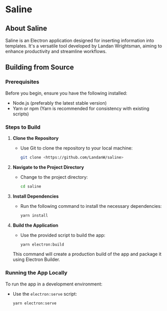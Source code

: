 # Saline

## About Saline

Saline is an Electron application designed for inserting information into templates. It's a versatile tool developed by Landan Wrightsman, aiming to enhance productivity and streamline workflows.

## Building from Source

### Prerequisites

Before you begin, ensure you have the following installed:
- Node.js (preferably the latest stable version)
- Yarn or npm (Yarn is recommended for consistency with existing scripts)

### Steps to Build

1. **Clone the Repository**
   - Use Git to clone the repository to your local machine:
     ```bash
     git clone <https://github.com/LandanW/saline>
     ```

2. **Navigate to the Project Directory**
   - Change to the project directory:
     ```bash
     cd saline
     ```

3. **Install Dependencies**
   - Run the following command to install the necessary dependencies:
     ```bash
     yarn install
     ```

4. **Build the Application**
   - Use the provided script to build the app:
     ```bash
     yarn electron:build
     ```

   This command will create a production build of the app and package it using Electron Builder.

### Running the App Locally

To run the app in a development environment:
- Use the `electron:serve` script:
  ```bash
  yarn electron:serve
